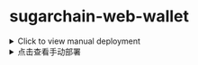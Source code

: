 #  sugarchain-web-wallet

<details>
<summary>Click to view manual deployment</summary>
<br>

Nice and simple web wallet with robust [ApiServer](https://github.com/sugarchain-project/api-server) backend :3

Feel free to modify/use it in your projects :D

P.s. Working example [https://wallet.sugarchain.net](https://github.com/sugarchain-project/api-server)

P.s.s This wallet heavily based on OutCast3k [coinbin](http://github.com/OutCast3k/coinbin), check out his awesome github!

A web page wallet written in JavaScript and running in the nodejs.

*Note: You only need to set a reachable API address to use it normally, and the block browser does not need to be on the same server as the API node*

### Requires

*  Ubuntu >= 20.04
*  node.js >= 12.14.0

### nvm install
	
	sudo apt-get update
	cd && curl -o- https://raw.githubusercontent.com/creationix/nvm/v0.33.9/install.sh | bash

	vim /etc/profile

Append at the end of the file

	export NVM_DIR="$HOME/.nvm"
	[ -s "$NVM_DIR/nvm.sh" ] && . "$NVM_DIR/nvm.sh"  # This loads nvm
	[ -s "$NVM_DIR/bash_completion" ] && . "$NVM_DIR/bash_completion"  # This loads nvm bash_completion
	
Then `:wq` save and re source the file

	source /etc/profile

### Nodejs install

	nvm install v12.14.0

### Get the source

    git clone https://github.com/bailaoshijiadao/sugarchain-web-wallet

### Install node modules

    cd sugarchain-web-wallet && npm install

### Configure Port

*Make required changes in sugarchain-web-wallet/bin/www*

*settings* *port* default 3088

### Configure API adress

*Make required changes in sugarchain-web-wallet/views/index.ejs*

	var networkConfigs = {
		'SUGAR': {
			'uri': 'sugarchain:',
			'title': 'Sugar Wallet',
			'name': 'Main Network (SUGAR)',
			// 'api': 'https://api.sugarchain.org',
			//'api': 'https://api.sugar.wtf',
			'api': 'https://api.sugarchain.net',
			'ticker': 'SUGAR',
			'decimals': 8,
			'fee': 0.00001,
			'network': {
				'messagePrefix': '\x19Sugarchain Signed Message:\n',
				'bip32': {
					'public': 0x0488b21e,
					'private': 0x0488ade4
				},
				'bech32': 'sugar',
				'pubKeyHash': 0x3F,
				'scriptHash': 0x7D,
				'wif': 0x80
			}
		},
	}

*make sure to change SugarChain node credentials in `api` can successfully connect*

### Start web wallet

    npm start

### COMPLETE


# Optional Settings

## PM2 settings

PM2 is an excellent Node process management tool that can help applications automatically restart after a crash.

### PM2 install

	npm install pm2 -g

### Start web wallet

Stop the web wallet first, then use this command to start

	cd sugarchain-web-wallet
	pm2 start ./bin/www --name sugarchain-web-wallet

### View project information

	pm2 info sugarchain-web-wallet

### View resource usage

	pm2 monit
	
## Domain settings

### Point domain to your server

### Install Nginx

	sudo apt-get update
	sudo apt install nginx -y
	
### Create nginx config (replace wallet.example.com with your domain)

	sudo unlink /etc/nginx/sites-enabled/wallet.example.com.conf
	rm -rf /etc/nginx/sites-available/wallet.example.com.conf
	sudo vim /etc/nginx/sites-available/wallet.example.com.conf
	
Write the following content (replace wallet.example.com with your domain)
	
	server {
		server_name wallet.example.com;

		location / {
			proxy_pass http://localhost:3088;
			proxy_http_version 1.1;
			proxy_set_header Upgrade $http_upgrade;
			proxy_set_header Connection 'upgrade';
			proxy_set_header Host $host;
			proxy_cache_bypass $http_upgrade;
		}

		location /socket.io {
			include proxy_params;
			proxy_http_version 1.1;
			proxy_buffering off;
			proxy_set_header Upgrade $http_upgrade;
			proxy_set_header Connection "Upgrade";
			proxy_pass http://127.0.0.1:3088/socket.io;
		}

		listen 80;
	}

### Activate nginx config (replace wallet.example.com with your domain)

	sudo ln -s /etc/nginx/sites-available/wallet.example.com.conf /etc/nginx/sites-enabled
	
### Install certbot for ssl certificate

	sudo apt install snapd -y
	sudo snap install --classic certbot
	
### Obtain certificate (replace wallet.example.com with your domain)

	sudo certbot --nginx -d wallet.example.com
	
After that web wallet should be accessible via domain you pointed	

</details>

<details>
<summary>点击查看手动部署</summary>
<br>

漂亮简单的网络钱包，具有强大的 [ApiServer] (https://github.com/sugarchain-project/api-server) 后端.

您可以在项目中随意修改/使用它.

P.s.工作示例 [https://wallet.sugarchain.net] (https://github.com/sugarchain-project/api-server)

附言：这个钱包主要基于OutCast3k [coinbin] (http://github.com/OutCast3k/coinbin), 看看他了不起的github！

一个用JavaScript编写并在nodejs中运行的网页钱包

*注意: 您只需要设置一个可访问的 API 地址即可正常使用，网页钱包不需要与 API 节点位于同一服务器上*

### 依赖

*  Ubuntu >= 20.04
*  node.js >= 12.14.0

### nvm 安装
	
	sudo apt-get update
	cd && curl -o- https://raw.githubusercontent.com/creationix/nvm/v0.33.9/install.sh | bash

	vim /etc/profile

英文输入法状态下按下字母i按键, 在文件最后追加以下内容

	export NVM_DIR="$HOME/.nvm"
	[ -s "$NVM_DIR/nvm.sh" ] && . "$NVM_DIR/nvm.sh"  # This loads nvm
	[ -s "$NVM_DIR/bash_completion" ] && . "$NVM_DIR/bash_completion"  # This loads nvm bash_completion
	
然后按下 `Esc` 按键, 输入 `:wq` 保存并重新加载系统环境变量并立即生效

	source /etc/profile

### Nodejs 安装

	nvm install v12.14.0

### 获取源码

    git clone https://github.com/bailaoshijiadao/sugarchain-web-wallet

### 安装node依赖

    cd sugarchain-web-wallet && npm install

### 设置端口

*sugarchain-web-wallet/bin/www 路径的文件中进行必要的更改*

*修改* *port* 默认端口 3088

### 设置 API 地址

*sugarchain-web-wallet/views/index.ejs 路径的文件中进行必要的更改*

	var networkConfigs = {
		'SUGAR': {
			'uri': 'sugarchain:',
			'title': 'Sugar Wallet',
			'name': 'Main Network (SUGAR)',
			// 'api': 'https://api.sugarchain.org',
			//'api': 'https://api.sugar.wtf',
			'api': 'https://api.sugarchain.net',
			'ticker': 'SUGAR',
			'decimals': 8,
			'fee': 0.00001,
			'network': {
				'messagePrefix': '\x19Sugarchain Signed Message:\n',
				'bip32': {
					'public': 0x0488b21e,
					'private': 0x0488ade4
				},
				'bech32': 'sugar',
				'pubKeyHash': 0x3F,
				'scriptHash': 0x7D,
				'wif': 0x80
			}
		},
	}

*确保更改 `api`中的糖链节点凭据可以成功连接*

### 启动网页钱包

    npm start

### 完成


# 可选的一些设置

## PM2 设置

PM2是一个优秀的节点进程管理工具, 可以帮助应用程序在崩溃后自动重启

### PM2 安装

	npm install pm2 -g

### 使用 PM2 启动网页钱包

首先应停止前面运行的网页钱包, 如果没有启动可忽略, 然后再使用下面命令启动即可

	cd sugarchain-web-wallet
	pm2 start ./bin/www --name sugarchain-web-wallet

### 查看 PM2 网页钱包项目信息

	pm2 info sugarchain-web-wallet

### 查看资源使用情况

	pm2 monit

## 域名设置

### 将域名解析到自己服务器的IP地址

### 安装 Nginx

	sudo apt-get update
	sudo apt install nginx -y
	
### 创建 nginx 配置文件 (将 wallet.example.com 替换为你的域名)

	sudo unlink /etc/nginx/sites-enabled/wallet.example.com.conf
	rm -rf /etc/nginx/sites-available/wallet.example.com.conf
	sudo vim /etc/nginx/sites-available/wallet.example.com.conf
	
写入以下内容 (将 wallet.example.com 替换为你的域名)
	
	server {
		server_name wallet.example.com;

		location / {
			proxy_pass http://localhost:3088;
			proxy_http_version 1.1;
			proxy_set_header Upgrade $http_upgrade;
			proxy_set_header Connection 'upgrade';
			proxy_set_header Host $host;
			proxy_cache_bypass $http_upgrade;
		}

		location /socket.io {
			include proxy_params;
			proxy_http_version 1.1;
			proxy_buffering off;
			proxy_set_header Upgrade $http_upgrade;
			proxy_set_header Connection "Upgrade";
			proxy_pass http://127.0.0.1:3088/socket.io;
		}

		listen 80;
	}

### 激活 nginx 配置 (将 wallet.example.com 替换为你的域名)

	sudo ln -s /etc/nginx/sites-available/wallet.example.com.conf /etc/nginx/sites-enabled
	
### 为 ssl 证书安装 certbot

	sudo apt install snapd -y
	sudo snap install --classic certbot
	
### 获得证书 (将 wallet.example.com 替换为你的域名)

	sudo certbot --nginx -d wallet.example.com
	
之后, 网页钱包应该可以通过你指向的域名进行访问

</details>

